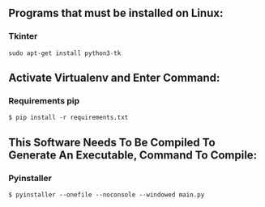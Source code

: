 ## Programs that must be installed on Linux:
### Tkinter
    sudo apt-get install python3-tk


## Activate Virtualenv and Enter Command:
### Requirements pip
    $ pip install -r requirements.txt

## This Software Needs To Be Compiled To Generate An Executable, Command To Compile:
### Pyinstaller
    $ pyinstaller --onefile --noconsole --windowed main.py


